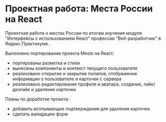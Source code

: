 # Проектная работа: Места России на React

Проектная работа о местах России по итогам изучения модуля "Интерфейсы с использованием React" профессии "Веб-разработчик" в Яндекс.Практикуме.

Выполнено портирование проекта Mesto на React:
* портированы разметка и стили
* вынесены компоненты и контекст текущего пользователя
* реализовано открытие и закрытие попапов, отображение информации о пользователе и карточек с сервера
* реализовано редактирование профиля и аватара; создание, лайк/дизлайк и удаление карточки

Планы по доработке проекта:
* добавить всплывающие подтверждения для удаления карточек
* сделать валидацию форм
